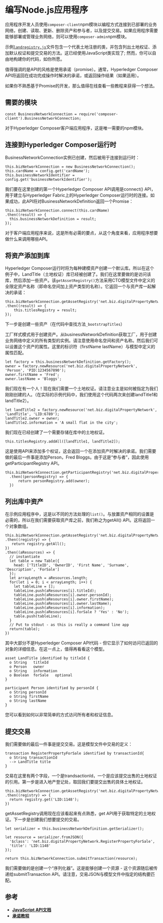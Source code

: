 # 编写Node.js应用程序

应用程序开发人员使用`composer-client`npm模块以编程方式连接到已部署的业务网络，创建、读取、更新、删除资产和参与者，以及提交交易。如果应用程序需要能够部署或管理业务网络，则可以使用`composer-admin`npm模块。

示例[`landregistry.js`](https://github.com/hyperledger/composer-sample-applications/blob/master/packages/digitalproperty-app/lib/landRegistry.js)文件包含一个代表土地注册的类，并包含列出土地权证、添加默认权证和提交交易的方法。这已经使用JavaScript类实现了; 然而，你可以自由地构建你的代码，如你所愿。

值得强调的是API的风格是使用承诺（promise）。通常，Hyperledger Composer API将返回在成功完成操作时解决的承诺，或返回操作结果（如果适用）。

如果你不熟悉基于Promise的开发，那么值得在线查看一些教程来获得一个想法。

## 需要的模块

```
const BusinessNetworkConnection = require('composer-client').BusinessNetworkConnection;
```

对于Hyperledger Composer客户端应用程序，这是唯一需要的npm模块。

## 连接到Hyperledger Composer运行时

BusinessNetworkConnection实例已创建，然后被用于连接到运行时：

```
this.bizNetworkConnection = new BusinessNetworkConnection();
this.cardName = config.get('cardName');
this.businessNetworkIdentifier = config.get('businessNetworkIdentifier');
```

我们要在这里创建的第一个Hyperledger Composer API调用是connect() API，用于建立与Hyperledger Fabric上的Hyperledger Composer运行时的连接。如果成功，此API将对BusinessNetworkDefinition返回一个Promise：

```
this.bizNetworkConnection.connect(this.cardName)
.then((result) => {
  this.businessNetworkDefinition = result;
});
```

对于客户端应用程序来说，这是所有必需的要点，从这个角度来看，应用程序想要做什么来调用哪些API。

## 将资产添加到库

Hyperledger Composer运行时将为每种建模资产创建一个默认库。所以在这个例子中，LandTitle（土地权证）库已经被创建了。我们在这里要做的是访问该库，然后添加一些资产。该`getAssetRegistry()`方法采用CTO模型文件中定义的全限定资产名称（即命名空间加上资产类型的名称）。它返回一个与资产库一起解决的承诺：

```
this.bizNetworkConnection.getAssetRegistry('net.biz.digitalPropertyNetwork.LandTitle')
.then((result) => {
    this.titlesRegistry = result;
});
```

下一步是创建一些资产（在代码中查找方法`_bootstrapTitles`）

工厂样式模式用于创建资产。从businessNetworkDefinition获取工厂，用于创建业务网络中定义的所有类型的实例。请注意使用命名空间和资产名称。然后我们可以设置这个资产的属性。这里的标识符（firstName lastName）与模型中定义的属性匹配。

```
let factory = this.businessNetworkDefinition.getFactory();
owner = factory.newResource('net.biz.digitalPropertyNetwork', 'Person', 'PID:1234567890');
owner.firstName = 'Fred';
owner.lastName = 'Bloggs';
```

我们现在有一个人！现在我们需要一个土地权证。请注意业主是如何被指定为我们刚刚创建的人。（在实际的示例代码中，我们使用这个代码两次来创建landTitle1和landTitle2）。

```
let landTitle2 = factory.newResource('net.biz.digitalPropertyNetwork', 'LandTitle', 'LID:6789');
landTitle2.owner = owner;
landTitle2.information = 'A small flat in the city';
```

我们现在已经创建了一个需要存储在库中的土地权证。

```
this.titlesRegistry.addAll([landTitle1, landTitle2]);
```

这是使用API来添加多个权证，这会返回一个在添加资产时解决的承诺。我们需要做的最后一件事是添加Person，Fred Bloggs。由于这是“参与者”，因此使用getParticipantRegistry API。

```
this.bizNetworkConnection.getParticipantRegistry('net.biz.digitalPropertyNetwork.Person')
  .then((personRegistry) => {
      return personRegistry.add(owner);
  })
```

## 列出库中资产

在示例应用程序中，这是以不同的方法处理的`list()`。与放置资产相同的设置是必需的，所以在我们需要获取资产库之前，我们称之为getAll() API。这将返回一个对象数组。

```
this.bizNetworkConnection.getAssetRegistry('net.biz.digitalPropertyNetwork.LandTitle')
.then((registry) => {
   return registry.getAll();
})
.then((aResources) => {
  // instantiate
  let table = new Table({
    head: ['TitleID', 'OwnerID', 'First Name', 'Surname', 'Description', 'ForSale']
  });
  let arrayLength = aResources.length;
  for(let i = 0; i < arrayLength; i++) {
    let tableLine = [];
    tableLine.push(aResources[i].titleId);
    tableLine.push(aResources[i].owner.personId);
    tableLine.push(aResources[i].owner.firstName);
    tableLine.push(aResources[i].owner.lastName);
    tableLine.push(aResources[i].information);
    tableLine.push(aResources[i].forSale ? 'Yes' : 'No');
    table.push(tableLine);
  }
  // Put to stdout - as this is really a command line app
  return(table);
})
```

其中大部分不是Hyperledger Composer API代码 - 但它显示了如何访问已返回的对象的详细信息。在这一点上，值得再看看这个模型。

```
asset LandTitle identified by titleId {
  o String   titleId
  o Person   owner
  o String   information
  o Boolean  forSale   optional
}

participant Person identified by personId {
  o String personId
  o String firstName
  o String lastName
}
```

您可以看到如何以非常简单的方式访问所有者和权证信息。

## 提交交易

我们需要做的最后一件事是提交交易。这是模型文件中交易的定义：

```
transaction RegisterPropertyForSale identified by transactionId{
  o String transactionId
  --> LandTitle title
}
```

交易在这里有两个字段，一个是trandsactionId，一个是应该提交出售的土地权证的引用。第一步是进入地产登记处，取回我们要提交出售的具体土地权证。

```
this.bizNetworkConnection.getAssetRegistry('net.biz.digitalPropertyNetwork.LandTitle')
.then((registry) => {
  return registry.get('LID:1148');
})
```

getAssetRegistry调用现在应该看起来有点熟悉，get API用于获取特定的土地权证。下一步是创建我们想要提交的交易。

```
let serializer = this.businessNetworkDefinition.getSerializer();

let resource = serializer.fromJSON({
  '$class': 'net.biz.digitalPropertyNetwork.RegisterPropertyForSale',
  'title': 'LID:1148'
});

return this.bizNetworkConnection.submitTransaction(resource);
```

我们需要做的是创建一个“序列化器”。这是能够创建一个资源 - 这个资源随后被传递给submitTransaction API。请注意，交易JSON与模型文件中指定的结构要匹配。

## 参考

- [**JavaScript API文档**](api/api-doc-index.md)
- [**承诺教程**](https://scotch.io/tutorials/understanding-javascript-promises-pt-i-background-basics)
